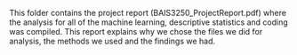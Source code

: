 This folder contains the project report (BAIS3250_ProjectReport.pdf) where the analysis for all of the machine learning, descriptive statistics and coding was compiled. This report explains why we chose the files we did for analysis, the methods we used and the findings we had. 
